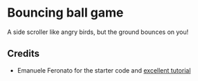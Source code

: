 Bouncing ball game
==================

A side scroller like angry birds, but the ground bounces on you!


Credits
-------
 - Emanuele Feronato for the starter code and [excellent tutorial](https://www.emanueleferonato.com/2019/05/31/build-a-html5-hyper-casual-game-like-bouncing-ball-by-ketchapp-studio-using-phaser-3-and-arcade-physics/)

